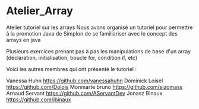 # Atelier_Array
Atelier tutoriel sur les arrays
Nous avons organisé un tutoriel pour permettre à la promotion Java de Simplon de se familiariser avec le concept des 
arrays en java

Plusieurs exercices prenant pas à pas les manipulations de base d'un array (déclaration, initialisation, boucle for, condition if, etc)

Voici les autres membres qui ont présenté le tutoriel :

Vanessa	Huhn	https://github.com/vanessahuhn
Dominick	Loisel	https://github.com/Dolois
Monmarte 	bruno		https://github.com/sizomass
Arnaud	Servant	https://github.com/AServantDev
Jonasz	Binaux	https://github.com/jbinaux
